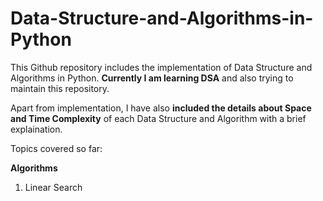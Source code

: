 # Data-Structure-and-Algorithms-in-Python

This Github repository includes the implementation of Data Structure and Algorithms in Python. **Currently I am learning DSA** and also trying to maintain this repository.

Apart from implementation, I have also **included the details about Space and Time Complexity** of each Data Structure and Algorithm with a brief explaination.

Topics covered so far:

**Algorithms**
1. Linear Search

